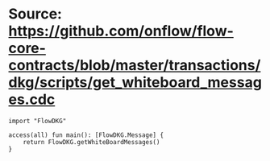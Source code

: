 # Source: https://github.com/onflow/flow-core-contracts/blob/master/transactions/dkg/scripts/get_whiteboard_messages.cdc

```
import "FlowDKG"

access(all) fun main(): [FlowDKG.Message] {
    return FlowDKG.getWhiteBoardMessages() 
}
```